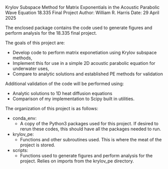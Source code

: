 Krylov Subspace Method for Matrix Exponentials in the Acoustic Parabolic Wave Equation
18.335 Final Project
Author: William R. Harris
Date: 29 April 2025

The enclosed package contains the code used to generate figures and perform analysis
for the 18.335 final project.

The goals of this project are:
- Develop code to perform matrix exponetiation using Krylov subspace methods,
- Implement this for use in a simple 2D acoustic parabolic equation for underwater uses,
- Compare to analytic solutions and established PE methods for validation

Additional validation of the code will be performed using:
- Analytic solutions to 1D heat diffusion equations
- Comparison of my implementation to Scipy built in utilities.

The organization of this project is as follows:
- conda_env:
    - A copy of the Python3 packages used for this project. If desired to rerun these codes,
    this should have all the packages needed to run.
- krylov_pe:
    - Functions and other subroutines used. This is where the meat of the project is stored.
- scripts:
    - Functions used to generate figures and perform analysis for the project. Relies on imports
    from the krylov_pe directory.